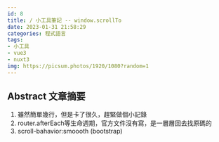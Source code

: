 ```yaml
---
id: 8
title: / 小工具筆記 -- window.scrollTo
date: 2023-01-31 21:58:29
categories: 程式語言
tags:
- 小工具
- vue3
- nuxt3
img: https://picsum.photos/1920/1080?random=1
---
```

## Abstract 文章摘要
1. 雖然簡單幾行，但是卡了很久，趕緊做個小記錄
2. router.afterEach等生命週期，官方文件沒有寫，是一層層回去找原碼的
3. scroll-bahavior:smoooth (bootstrap)

